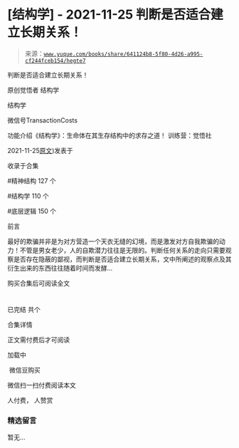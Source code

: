 # [结构学] - 2021-11-25 判断是否适合建立长期关系！

> 来源：[`www.yuque.com/books/share/641124b8-5f80-4d26-a995-cf244fceb154/hegte7`](https://www.yuque.com/books/share/641124b8-5f80-4d26-a995-cf244fceb154/hegte7)



判断是否适合建立长期关系！ 

原创觉悟者 结构学 

结构学 

微信号TransactionCosts 

功能介绍《结构学》：生命体在其生存结构中的求存之道！ 训练营：觉悟社 

2021-11-25[原文](https://mp.weixin.qq.com/s?__biz=MzIzMDYwOTM0Mg==&mid=2247486696&idx=1&sn=be424179f3b7c0376f9fcbf0ef40311a&chksm=e8b19439dfc61d2f07d7dbaaf503874e39a6efc87787e6afacead815672d7e30cbb7aa6d70dc#rd))发表于 

收录于合集 

#精神结构 127 个 

#结构学 110 个 

#底层逻辑 150 个 

前言 

最好的欺骗并非是为对方营造一个天衣无缝的幻境，而是激发对方自我欺骗的动力！不管是男女老少，人的自欺潜力往往是无限的。判断任何关系的走向只需要观察是否存在隐蔽的鄙视，而判断是否适合建立长期关系，文中所阐述的观察点及其衍生出来的东西往往随着时间而发酵… 

购买合集后可阅读全文 

# 

已完结 共个 

合集详情 

正文需付费后才可阅读 

加载中 

 微信豆购买 

微信扫一扫付费阅读本文 

人付费， 人赞赏 

### 精选留言 

暂无...